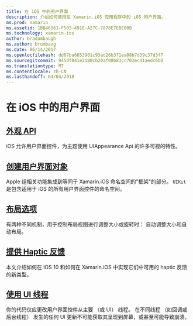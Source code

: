 ```yaml
---
title: 在 iOS 中的用户界面
description: 介绍如何使用在 Xamarin.iOS 应用程序中的 iOS 用户界面。
ms.prod: xamarin
ms.assetid: 1BB46561-F503-491E-A27C-7878E7EBE00B
ms.technology: xamarin-ios
author: bradumbaugh
ms.author: brumbaug
ms.date: 06/14/2017
ms.openlocfilehash: dd07ba6853901c93ad26b371ea88b7d39c37d3f7
ms.sourcegitcommit: 945df041e2180cb20af08b83cc703ecd1aedc6b0
ms.translationtype: MT
ms.contentlocale: zh-CN
ms.lasthandoff: 04/04/2018
---
```

# <a name="user-interface-in-ios"></a>在 iOS 中的用户界面

## <a name="appearance-apiintroduction-to-the-appearance-apimd"></a>[外观 API](introduction-to-the-appearance-api.md)

iOS 允许用户界面控件，为主题使用 UIAppearance Api 的许多可视的特性。

## <a name="creating-user-interface-objectsiosuser-interfaceios-uicreating-ui-objectsmd"></a>[创建用户界面对象](~/ios/user-interface/ios-ui/creating-ui-objects.md)

Apple 组相关功能集成到等同于 Xamarin.iOS 命名空间的"框架"的部分。 `UIKit` 是包含适用于 iOS 的所有用户界面控件的命名空间。

## <a name="layout-optionsiosuser-interfaceios-uilayout-optionsmd"></a>[布局选项](~/ios/user-interface/ios-ui/layout-options.md)

有两种不同机制，用于控制布局视图进行调整大小或旋转时： 自动调整大小和自动布局。

## <a name="providing-haptic-feedbackiosuser-interfaceios-uihaptic-feedbackmd"></a>[提供 Haptic 反馈](~/ios/user-interface/ios-ui/haptic-feedback.md)

本文介绍如何在 iOS 10 和如何在 Xamarin.iOS 中实现它们中可用的 haptic 反馈的新类型。

## <a name="working-with-the-ui-threadiosuser-interfaceios-uiui-threadmd"></a>[使用 UI 线程](~/ios/user-interface/ios-ui/ui-thread.md)

你的代码仅应更改用户界面控件从主要 （或 UI） 线程。 在不同线程 （如回调或后台线程） 发生的任何 UI 更新不可能获取其呈现到屏幕，或甚至可能导致崩溃。





